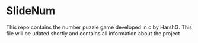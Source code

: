 # SlideNum
This repo contains the number puzzle game developed in c by HarshG.
This file will be udated shortly and contains all information about the project
